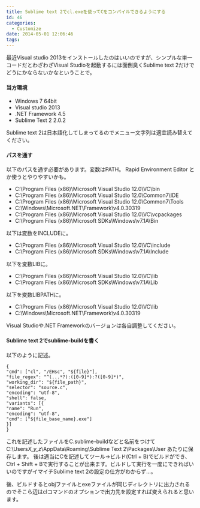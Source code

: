 ```yaml
---
title: Sublime text 2でcl.exeを使ってCをコンパイルできるようにする
id: 46
categories:
  - Customize
date: 2014-05-01 12:06:46
tags:
---
```


最近Visual studio 2013をインストールしたのはいいのですが、シンプルな単一コードだとわざわざVisual Studioを起動するには面倒臭くSublime text 2だけでどうにかならないかなということで。

<!--more-->

#### 当方環境

- Windows 7 64bit
- Visual studio 2013
- .NET Framework 4.5
- Sublime Text 2 2.0.2

Sublime text 2は日本語化してしまってるのでメニュー文字列は適宜読み替えてください。

#### パスを通す

以下のパスを通す必要があります。変数はPATH。 Rapid Environment Editor とか使うとやりやすいかも。

- C:\Program Files (x86)\Microsoft Visual Studio 12.0\VC\bin
- C:\Program Files (x86)\Microsoft Visual Studio 12.0\Common7\IDE
- C:\Program Files (x86)\Microsoft Visual Studio 12.0\Common7\Tools
- C:\Windows\Microsoft.NET\Framework\v4.0.30319
- C:\Program Files (x86)\Microsoft Visual Studio 12.0\VC\vcpackages
- C:\Program Files (x86)\Microsoft SDKs\Windows\v7.1A\Bin

以下は変数をINCLUDEに。

- C:\Program Files (x86)\Microsoft Visual Studio 12.0\VC\include
- C:\Program Files (x86)\Microsoft SDKs\Windows\v7.1A\Include

以下を変数LIBに。

- C:\Program Files (x86)\Microsoft Visual Studio 12.0\VC\lib
- C:\Program Files (x86)\Microsoft SDKs\Windows\v7.1A\Lib

以下を変数LIBPATHに。

- C:\Program Files (x86)\Microsoft Visual Studio 12.0\VC\lib
- C:\Windows\Microsoft.NET\Framework\v4.0.30319

Visual Studioや.NET Frameworkのバージョンは各自調整してください。

#### Sublime text 2でsublime-buildを書く

以下のように記述。

    {
    "cmd": ["cl", "/EHsc", "${file}"],
    "file_regex": "^(...*?):([0-9]*):?([0-9]*)",
    "working_dir": "${file_path}",
    "selector": "source.c",
    "encoding": "utf-8",
    "shell": false,
    "variants": [{
    "name": "Run",
    "encoding": "utf-8",
    "cmd": ["${file_base_name}.exe"]
    }]
    }

これを記述したファイルをC.sublime-buildなどと名前をつけて C:\Users*X_y_z*\AppData\Roaming\Sublime Text 2\Packages\User あたりに保存します。 後は適当にCを記述してツール→ビルド(Ctrl + B)でビルドができ、Ctrl + Shift + Bで実行することが出来ます。ビルドして実行を一度にできればいいのですがイマイチSublime text 2の設定の仕方がわからず...。

後、ビルドするとobjファイルとexeファイルが同じディレクトリに出力されるのでそこら辺はclコマンドのオプションで出力先を設定すれば変えられると思います。
